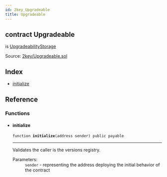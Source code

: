 ```yaml
---
id: 2key_Upgradeable
title: Upgradeable
---
```


<div class="contract-doc"><div class="contract"><h2 class="contract-header"><span class="contract-kind">contract</span> Upgradeable</h2><p class="base-contracts"><span>is</span> <a href="2key_UpgradabilityStorage_UpgradeabilityStorage.html">UpgradeabilityStorage</a></p><div class="source">Source: <a href="git+https://github.com/2keynet/web3-alpha/blob/v0.0.3/contracts/2key/Upgradeable.sol" target="_blank">2key/Upgradeable.sol</a></div></div><div class="index"><h2>Index</h2><ul><li><a href="2key_Upgradeable.html#initialize">initialize</a></li></ul></div><div class="reference"><h2>Reference</h2><div class="functions"><h3>Functions</h3><ul><li><div class="item function"><span id="initialize" class="anchor-marker"></span><h4 class="name">initialize</h4><div class="body"><code class="signature">function <strong>initialize</strong><span>(address sender) </span><span>public </span><span>payable </span></code><hr/><div class="description"><p>Validates the caller is the versions registry.</p></div><dl><dt><span class="label-parameters">Parameters:</span></dt><dd><div><code>sender</code> - representing the address deploying the initial behavior of the contract</div></dd></dl></div></div></li></ul></div></div></div>
